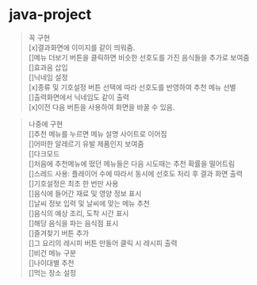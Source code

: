 # java-project
>꼭 구현  
[x]결과화면에 이미지를 같이 띄워줌.  
[]메뉴 더보기 버튼을 클릭하면 비슷한 선호도를 가진 음식들을 추가로 보여줌  
[]효과음 삽입  
[]닉네임 설정  
[x]종류 및 기호설정 버튼 선택에 따라 선호도를 반영하여 추천 메뉴 선별  
[]출력화면에서 닉네임도 같이 출력  
[x]이전 다음 버튼을 사용하여 화면을 바꿀 수 있음.  


>나중에 구현  
[]추천 메뉴를 누르면 메뉴 설명 사이트로 이어짐  
[]어떠한 알레르기 유발 제품인지 보여줌  
[]다크모드  
[]처음에 추천메뉴에 떴던 메뉴들은 다음 시도때는 추천 확률을 떨어트림  
[]스레드 사용: 플레이어 수에 따라서 동시에 선호도 처리 후 결과 화면 출력  
[]기호설정은 최초 한 번만 사용  
[]음식에 들어간 재료 및 영양 정보 표시  
[]날씨 정보 입력 및 날씨에 맞는 메뉴 추천  
[]음식의 예상 조리, 도착 시간 표시  
[]해당 음식을 파는 음식점 표시  
[]즐겨찾기 버튼 추가  
[]그 요리의 레시피 버튼 만들어 클릭 시 레시피 출력  
[]비건 메뉴 구분  
[]나이대별 추천  
[]먹는 장소 설정  
